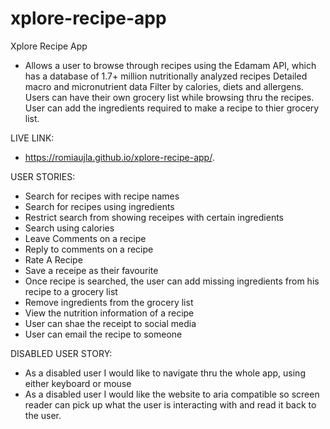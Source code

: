 # xplore-recipe-app
Xplore Recipe App
- Allows a user to browse through recipes using the Edamam API, which has a database of 1.7+ million nutritionally analyzed recipes Detailed macro and micronutrient data Filter by calories, diets and allergens. Users can have their own grocery list while browsing thru the recipes. User can add the ingredients required to make a recipe to thier grocery list. 

LIVE LINK:
- https://romiaujla.github.io/xplore-recipe-app/.

USER STORIES:
- Search for recipes with recipe names
- Search for recipes using ingredients
- Restrict search from showing receipes with certain ingredients
- Search using calories
- Leave Comments on a recipe
- Reply to comments on a recipe
- Rate A Recipe
- Save a receipe as their favourite
- Once recipe is searched, the user can add missing ingredients from his recipe to a grocery list
- Remove ingredients from the grocery list
- View the nutrition information of a recipe
- User can shae the receipt to social media
- User can email the recipe to someone

DISABLED USER STORY:
- As a disabled user I would like to navigate thru the whole app, using either keyboard or mouse
- As a disabled user I would like the website to aria compatible so screen reader can pick up what the user is interacting with and read it back to the user.  


